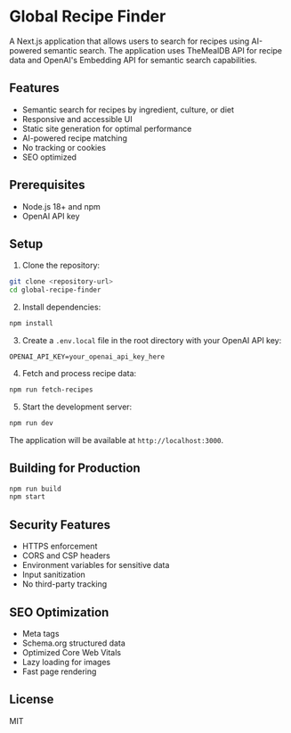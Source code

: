 # Global Recipe Finder

A Next.js application that allows users to search for recipes using AI-powered semantic search. The application uses TheMealDB API for recipe data and OpenAI's Embedding API for semantic search capabilities.

## Features

- Semantic search for recipes by ingredient, culture, or diet
- Responsive and accessible UI
- Static site generation for optimal performance
- AI-powered recipe matching
- No tracking or cookies
- SEO optimized

## Prerequisites

- Node.js 18+ and npm
- OpenAI API key

## Setup

1. Clone the repository:
```bash
git clone <repository-url>
cd global-recipe-finder
```

2. Install dependencies:
```bash
npm install
```

3. Create a `.env.local` file in the root directory with your OpenAI API key:
```
OPENAI_API_KEY=your_openai_api_key_here
```

4. Fetch and process recipe data:
```bash
npm run fetch-recipes
```

5. Start the development server:
```bash
npm run dev
```

The application will be available at `http://localhost:3000`.

## Building for Production

```bash
npm run build
npm start
```

## Security Features

- HTTPS enforcement
- CORS and CSP headers
- Environment variables for sensitive data
- Input sanitization
- No third-party tracking

## SEO Optimization

- Meta tags
- Schema.org structured data
- Optimized Core Web Vitals
- Lazy loading for images
- Fast page rendering

## License

MIT

<!-- Minor fix: Updated README for testing purposes -->
